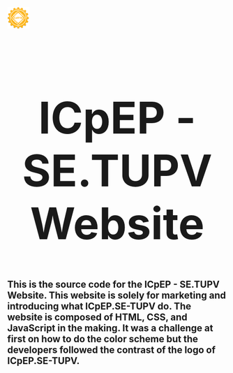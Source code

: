 <img style="width: 50px" src="assets/img/favicon.png" /><h1 style="font-size: 100px; text-align: center;">ICpEP - SE.TUPV Website</h1>

<h2>
  This is the source code for the ICpEP - SE.TUPV Website. This website is solely for marketing and introducing what ICpEP.SE-TUPV do. The website is composed of HTML, CSS, and JavaScript in the making. It was a challenge at first on how to do the color scheme but the developers followed the contrast of the logo of ICpEP.SE-TUPV.  
</h2>

